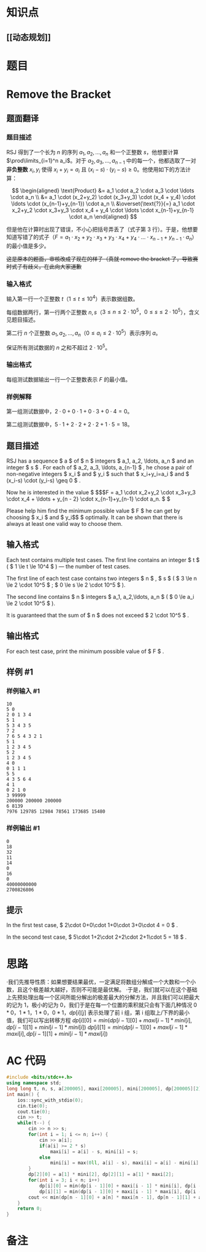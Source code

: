 # 知识点
  ## [[动态规划]]
# 题目 
# Remove the Bracket

## 题面翻译

### 题目描述

RSJ 得到了一个长为 $n$ 的序列 $a_1,a_2, \ldots, a_n$ 和一个正整数 $s$，他想要计算 $\prod\limits_{i=1}^n a_i$。对于 $a_2,a_3, \ldots, a_{n-1}$ 中的每一个，他都选取了一对**非负整数** $x_i,y_i$ 使得 $x_i + y_i = a_i$ 且 $(x_i-s) \cdot (y_i-s) \geq 0$。他使用如下的方法计算：

$$
\begin{aligned}
\text{Product} &= a_1 \cdot a_2 \cdot a_3 \cdot \ldots \cdot a_n \\
&= a_1 \cdot (x_2+y_2) \cdot (x_3+y_3) \cdot (x_4 + y_4) \cdot \ldots \cdot (x_{n-1}+y_{n-1}) \cdot a_n \\
&\overset{\text{?}}{=} a_1 \cdot x_2+y_2 \cdot x_3+y_3 \cdot x_4 + y_4 \cdot \ldots \cdot x_{n-1}+y_{n-1} \cdot a_n
\end{aligned}
$$

但是他在计算时出现了错误，不小心把括号弄丢了（式子第 $3$ 行）。于是，他想要知道写错了的式子（$F = a_1 \cdot x_2+y_2 \cdot x_3+y_3 \cdot x_4 + y_4 \cdot \ldots \cdot x_{n-1}+y_{n-1} \cdot a_n$）的最小值是多少。

~~这是原本的题面，审核改成了现在的样子（真就 remove the bracket 了，导致赛时式子有歧义，在此向大家道歉~~

### 输入格式

输入第一行一个正整数 $t$（$1\le t\le 10^4$）表示数据组数。

每组数据两行，第一行两个正整数 $n,s$（$3 \le n \le 2 \cdot 10^5$，$0 \le s \le 2 \cdot 10^5$），含义见题目描述。

第二行 $n$ 个正整数 $a_1,a_2,\ldots,a_n$（$0 \le a_i \le 2 \cdot 10^5$）表示序列 $a$。

保证所有测试数据的 $n$ 之和不超过 $2\cdot 10^5$。

### 输出格式

每组测试数据输出一行一个正整数表示 $F$ 的最小值。

### 样例解释

第一组测试数据中，$2\cdot 0+0\cdot 1+0\cdot 3+0\cdot 4 = 0$。

第二组测试数据中，$5\cdot 1+2\cdot 2+2\cdot 2+1\cdot 5 = 18$。

## 题目描述

RSJ has a sequence $ a $ of $ n $ integers $ a_1, a_2, \ldots, a_n $ and an integer $ s $ . For each of $ a_2, a_3, \ldots, a_{n-1} $ , he chose a pair of non-negative integers $ x_i $ and $ y_i $ such that $ x_i+y_i=a_i $ and $ (x_i-s) \cdot (y_i-s) \geq 0 $ .

Now he is interested in the value $ $$$F = a_1 \cdot x_2+y_2 \cdot x_3+y_3 \cdot x_4 + \ldots + y_{n - 2} \cdot x_{n-1}+y_{n-1} \cdot a_n. $ $ </p><p>Please help him find the minimum possible value  $ F $  he can get by choosing  $ x\_i $  and  $ y\_i$$ $ optimally. It can be shown that there is always at least one valid way to choose them.

## 输入格式

Each test contains multiple test cases. The first line contains an integer $ t $ ( $ 1 \le t \le 10^4 $ ) — the number of test cases.

The first line of each test case contains two integers $ n $ , $ s $ ( $ 3 \le n \le 2 \cdot 10^5 $ ; $ 0 \le s \le 2 \cdot 10^5 $ ).

The second line contains $ n $ integers $ a_1, a_2,\ldots, a_n $ ( $ 0 \le a_i \le 2 \cdot 10^5 $ ).

It is guaranteed that the sum of $ n $ does not exceed $ 2 \cdot 10^5 $ .

## 输出格式

For each test case, print the minimum possible value of $ F $ .

## 样例 #1

### 样例输入 #1

```
10
5 0
2 0 1 3 4
5 1
5 3 4 3 5
7 2
7 6 5 4 3 2 1
5 1
1 2 3 4 5
5 2
1 2 3 4 5
4 0
0 1 1 1
5 5
4 3 5 6 4
4 1
0 2 1 0
3 99999
200000 200000 200000
6 8139
7976 129785 12984 78561 173685 15480
```

### 样例输出 #1

```
0
18
32
11
14
0
16
0
40000000000
2700826806
```

## 提示

In the first test case, $ 2\cdot 0+0\cdot 1+0\cdot 3+0\cdot 4 = 0 $ .

In the second test case, $ 5\cdot 1+2\cdot 2+2\cdot 2+1\cdot 5 = 18 $ .

# 思路
·我们先推导性质：如果想要结果最优，一定满足将数组分解成一个大数和一个小数，且这个极差越大越好，否则不可能是最优解。
·于是，我们就可以在这个基础上先预处理出每一个区间所能分解出的极差最大的分解方法，并且我们可以把最大的记为 $1$，极小的记为 $0$，我们于是在每一个位置的乘积就只会有下面几种情况 $0*0，1*1，1*0，0*1$，$dp[i][j]$ 表示处理了前 i 组，第 i 组取上/下界的最小值，我们可以写出转移方程 
$dp[i][0] = min(dp[i - 1][0] + maxi[i - 1] * mini[i], dp[i - 1][1] + mini[i - 1] * mini[i])$
$dp[i][1] = min(dp[i - 1][0] + maxi[i - 1] * maxi[i], dp[i - 1][1] + mini[i - 1] * maxi[i])$

# AC 代码
```cpp
#include <bits/stdc++.h>
using namespace std;
long long t, n, s, a[200005], maxi[200005], mini[200005], dp[200005][2];
int main() {
    ios::sync_with_stdio(0);
    cin.tie(0);
    cout.tie(0);
    cin >> t;
    while(t--) {
        cin >> n >> s;
        for(int i = 1; i <= n; i++) {
            cin >> a[i];
            if(a[i] >= 2 * s)
                maxi[i] = a[i] - s, mini[i] = s;
            else
                mini[i] = max(0ll, a[i] - s), maxi[i] = a[i] - mini[i];
        }
        dp[2][0] = a[1] * mini[2], dp[2][1] = a[1] * maxi[2];
        for(int i = 3; i < n; i++)
            dp[i][0] = min(dp[i - 1][0] + maxi[i - 1] * mini[i], dp[i - 1][1] + mini[i - 1] * mini[i]);
            dp[i][1] = min(dp[i - 1][0] + maxi[i - 1] * maxi[i], dp[i - 1][1] + mini[i - 1] * maxi[i]);
        cout << min(dp[n - 1][0] + a[n] * maxi[n - 1], dp[n - 1][1] + a[n] * mini[n - 1]) << '\n';
    }
    return 0;
}
```
# 备注
